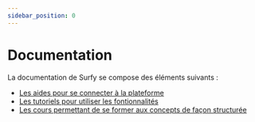 ```yaml
---
sidebar_position: 0
---
```


# Documentation

La documentation de Surfy se compose des éléments suivants :

- [Les aides pour se connecter à la plateforme](/docs/access/intro.md)
- [Les tutoriels pour utiliser les fontionnalités](/docs/tutorials/intro.md)
- [Les cours permettant de se former aux concepts de façon structurée](/docs/courses/intro.md)


<P code="building:color"/>